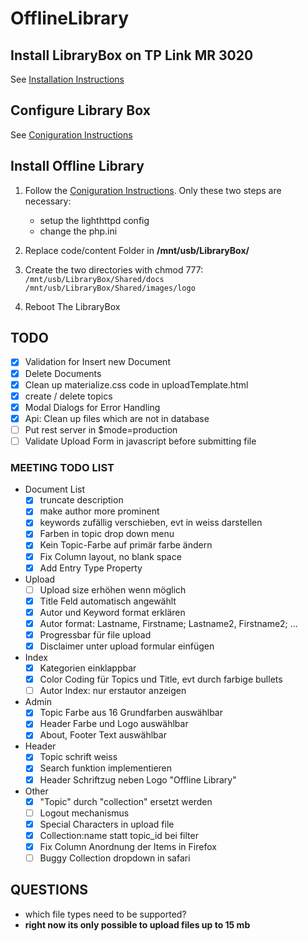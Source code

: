 # OfflineLibrary

## Install LibraryBox on TP Link MR 3020

See [Installation Instructions](docs/installation.md)

## Configure Library Box

See [Coniguration Instructions](docs/configure.md)

## Install Offline Library

1. Follow the [Coniguration Instructions](docs/configure.md). Only these two steps are necessary:
    * setup the lighthttpd config
    * change the php.ini
2. Replace code/content Folder in **/mnt/usb/LibraryBox/**
3. Create the two directories with chmod 777:
`/mnt/usb/LibraryBox/Shared/docs`
`/mnt/usb/LibraryBox/Shared/images/logo`

4. Reboot The LibraryBox


## TODO

* [x] Validation for Insert new Document
* [x] Delete Documents 
* [x] Clean up materialize.css code in uploadTemplate.html
* [x] create / delete topics
* [x] Modal Dialogs for Error Handling
* [x] Api: Clean up files which are not in database
* [ ] Put rest server in $mode=production
* [ ] Validate Upload Form in javascript before submitting file

### MEETING TODO LIST

* Document List
    * [x] truncate description
    * [x] make author more prominent
    * [x] keywords zufällig verschieben, evt in weiss darstellen
    * [x] Farben in topic drop down menu
    * [x] Kein Topic-Farbe auf primär farbe ändern
    * [x] Fix Column layout, no blank space
    * [x] Add Entry Type Property
* Upload
    * [ ] Upload size erhöhen wenn möglich 
    * [x] Title Feld automatisch angewählt
    * [x] Autor und Keyword format erklären
    * [x] Autor format: Lastname, Firstname; Lastname2, Firstname2; ...
    * [x] Progressbar für file upload
    * [x] Disclaimer unter upload formular einfügen
* Index
    * [x] Kategorien einklappbar
    * [x] Color Coding für Topics und Title, evt durch farbige bullets
    * [ ] Autor Index: nur erstautor anzeigen
* Admin    
    * [x] Topic Farbe aus 16 Grundfarben auswählbar
    * [x] Header Farbe und Logo auswählbar
    * [x] About, Footer Text auswählbar
* Header
    * [x] Topic schrift weiss 
    * [x] Search funktion implementieren
    * [x] Header Schriftzug neben Logo "Offline Library"

* Other
    * [x] "Topic" durch "collection" ersetzt werden 
    * [ ] Logout mechanismus
    * [x] Special Characters in upload file 
    * [x] Collection:name statt topic_id bei filter
    * [x] Fix Column Anordnung der Items in Firefox
    * [ ] Buggy Collection dropdown in safari

## QUESTIONS

* which file types need to be supported?
* **right now its only possible to upload files up to 15 mb**